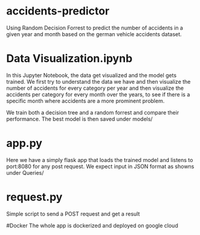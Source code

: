 # accidents-predictor
Using Random Decision Forrest to predict the number of accidents in a given year and month based on the german vehicle accidents dataset.

# Data Visualization.ipynb
In this Jupyter Notebook, the data get visualized and the model gets trained. We first try to understand the data we have and then visualize the number of accidents for every category
per year and then visualize the accidents per category for every month over the years, to see if there is a specific month where accidents are a more prominent problem.

We train both a decision tree and a random forrest and compare their performance. The best model is then saved under models/

# app.py
Here we have a simply flask app that loads the trained model and listens to port:8080 for any post request. We expect input in JSON format as showns under Queries/

# request.py
Simple script to send a POST request and get a result

#Docker
The whole app is dockerized and deployed on google cloud
